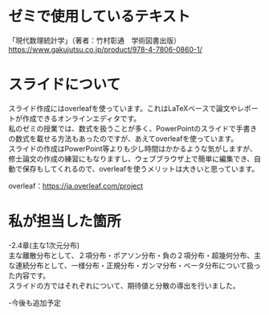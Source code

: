 # ゼミで使用しているテキスト
「現代数理統計学」（著者：竹村彰通　学術図書出版）https://www.gakujutsu.co.jp/product/978-4-7806-0860-1/

# スライドについて
スライド作成にはoverleafを使っています。これはLaTeXベースで論文やレポートが作成できるオンラインエディタです。<br>
私のゼミの授業では、数式を扱うことが多く、PowerPointのスライドで手書きの数式を載せる方法もあったのですが、あえてoverleafを使っています。<br>
スライドの作成はPowerPoint等よりも少し時間はかかるような気がしますが、修士論文の作成の練習にもなりますし、ウェブブラウザ上で簡単に編集でき、自動で保存もしてくれるので、overleafを使うメリットは大きいと思っています。

overleaf：https://ja.overleaf.com/project

# 私が担当した箇所
-2.4章(主な1次元分布) <br>
主な離散分布として、２項分布・ポアソン分布・負の２項分布・超幾何分布、主な連続分布として、一様分布・正規分布・ガンマ分布・ベータ分布について扱った内容です。<br>
スライドの方ではそれぞれについて、期待値と分散の導出を行いました。

-今後も追加予定
